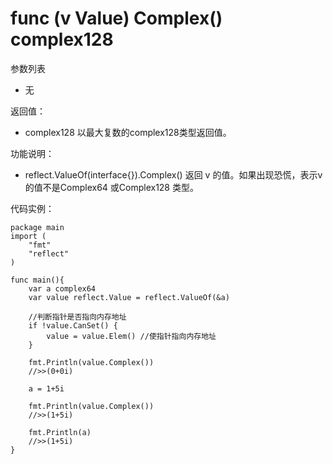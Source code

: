 # func (v Value) Complex() complex128

参数列表

- 无

返回值：

- complex128  以最大复数的complex128类型返回值。

功能说明：

- reflect.ValueOf(interface{}).Complex() 返回 v 的值。如果出现恐慌，表示v的值不是Complex64 或Complex128 类型。

代码实例：
  
	package main
	import (
	    "fmt"
	    "reflect"
	)
	
	func main(){
		var a complex64
		var value reflect.Value = reflect.ValueOf(&a)
		
		//判断指针是否指向内存地址
		if !value.CanSet() {
			value = value.Elem() //使指针指向内存地址
		}
		
		fmt.Println(value.Complex())
		//>>(0+0i)
		
		a = 1+5i
		
		fmt.Println(value.Complex())
		//>>(1+5i)
		
		fmt.Println(a)
		//>>(1+5i)
	}
